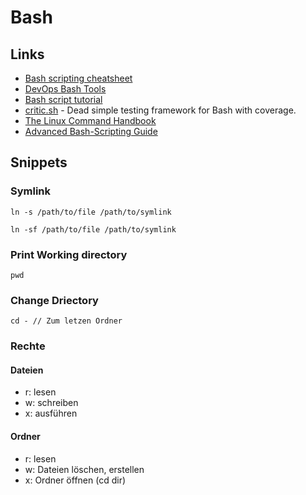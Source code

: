 # Bash

## Links

- [Bash scripting cheatsheet](https://devhints.io/bash)
- [DevOps Bash Tools](https://github.com/HariSekhon/DevOps-Bash-tools)
- [Bash script tutorial](https://www.devopsroles.com/bash-script/)
- [critic.sh](https://github.com/Checksum/critic.sh) - Dead simple testing framework for Bash with coverage.
- [The Linux Command Handbook](https://www.freecodecamp.org/news/the-linux-commands-handbook/)
- [Advanced Bash-Scripting Guide](https://tldp.org/LDP/abs/html/)

## Snippets

### Symlink

```
ln -s /path/to/file /path/to/symlink
```

```
ln -sf /path/to/file /path/to/symlink
```

### Print Working directory

```
pwd
```

### Change Driectory

```
cd - // Zum letzen Ordner
```

### Rechte

#### Dateien

- r: lesen
- w: schreiben
- x: ausführen

#### Ordner

- r: lesen
- w: Dateien löschen, erstellen
- x: Ordner öffnen (cd dir)

